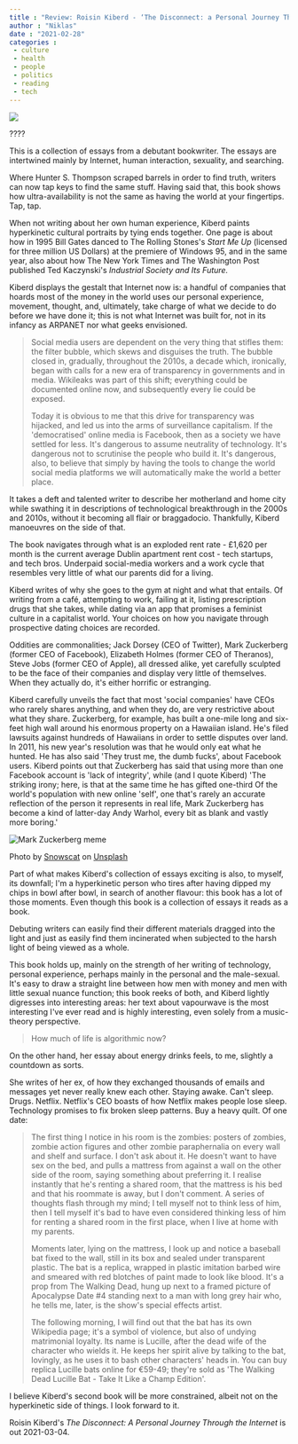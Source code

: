 ```yaml
---
title : "Review: Roisin Kiberd - ‘The Disconnect: a Personal Journey Through the Internet’"
author : "Niklas"
date : "2021-02-28"
categories : 
 - culture
 - health
 - people
 - politics
 - reading
 - tech
---
```


![](https://niklasblog.com/wp-content/kiberden.jpg)

????

This is a collection of essays from a debutant bookwriter. The essays are intertwined mainly by Internet, human interaction, sexuality, and searching.

Where Hunter S. Thompson scraped barrels in order to find truth, writers can now tap keys to find the same stuff. Having said that, this book shows how ultra-availability is not the same as having the world at your fingertips. Tap, tap.

When not writing about her own human experience, Kiberd paints hyperkinetic cultural portraits by tying ends together. One page is about how in 1995 Bill Gates danced to The Rolling Stones's _Start Me Up_ (licensed for three million US Dollars) at the premiere of Windows 95, and in the same year, also about how The New York Times and The Washington Post published Ted Kaczynski's _Industrial Society and Its Future._

Kiberd displays the gestalt that Internet now is: a handful of companies that hoards most of the money in the world uses our personal experience, movement, thought, and, ultimately, take charge of what we decide to do before we have done it; this is not what Internet was built for, not in its infancy as ARPANET nor what geeks envisioned.

> Social media users are dependent on the very thing that stifles them: the filter bubble, which skews and disguises the truth. The bubble closed in, gradually, throughout the 2010s, a decade which, ironically, began with calls for a new era of transparency in governments and in media. Wikileaks was part of this shift; everything could be documented online now, and subsequently every lie could be exposed.  
>   
> Today it is obvious to me that this drive for transparency was hijacked, and led us into the arms of surveillance capitalism. If the 'democratised' online media is Facebook, then as a society we have settled for less. It's dangerous to assume neutrality of technology. It's dangerous not to scrutinise the people who build it. It's dangerous, also, to believe that simply by having the tools to change the world social media platforms we will automatically make the world a better place.

It takes a deft and talented writer to describe her motherland and home city while swathing it in descriptions of technological breakthrough in the 2000s and 2010s, without it becoming all flair or braggadocio. Thankfully, Kiberd manoeuvres on the side of that.

The book navigates through what is an exploded rent rate - £1,620 per month is the current average Dublin apartment rent cost - tech startups, and tech bros. Underpaid social-media workers and a work cycle that resembles very little of what our parents did for a living.

Kiberd writes of why she goes to the gym at night and what that entails. Of writing from a café, attempting to work, failing at it, listing prescription drugs that she takes, while dating via an app that promises a feminist culture in a capitalist world. Your choices on how you navigate through prospective dating choices are recorded.

Oddities are commonalities; Jack Dorsey (CEO of Twitter), Mark Zuckerberg (former CEO of Facebook), Elizabeth Holmes (former CEO of Theranos), Steve Jobs (former CEO of Apple), all dressed alike, yet carefully sculpted to be the face of their companies and display very little of themselves. When they actually do, it's either horrific or estranging.

Kiberd carefully unveils the fact that most 'social companies' have CEOs who rarely shares anything, and when they do, are very restrictive about what they share. Zuckerberg, for example, has built a one-mile long and six-feet high wall around his enormous property on a Hawaiian island. He's filed lawsuits against hundreds of Hawaiians in order to settle disputes over land. In 2011, his new year's resolution was that he would only eat what he hunted. He has also said 'They trust me, the dumb fucks', about Facebook users. Kiberd points out that Zuckerberg has said that using more than one Facebook account is 'lack of integrity', while (and I quote Kiberd) 'The striking irony; here, is that at the same time he has gifted one-third Of the world's population with new online 'self', one that's rarely an accurate reflection of the person it represents in real life, Mark Zuckerberg has become a kind of latter-day Andy Warhol, every bit as blank and vastly more boring.'

![Mark Zuckerberg meme](https://niklasblog.com/wp-content/snowscat-cnk9fknwk6m-unsplash.jpeg)

Photo by [Snowscat](https://unsplash.com/@snowscat) on [Unsplash](https://unsplash.com/?utm_source=niklas-blog&utm_medium=referral)

Part of what makes Kiberd's collection of essays exciting is also, to myself, its downfall; I'm a hyperkinetic person who tires after having dipped my chips in bowl after bowl, in search of another flavour: this book has a lot of those moments. Even though this book is a collection of essays it reads as a book.

Debuting writers can easily find their different materials dragged into the light and just as easily find them incinerated when subjected to the harsh light of being viewed as a whole.

This book holds up, mainly on the strength of her writing of technology, personal experience, perhaps mainly in the personal and the male-sexual. It's easy to draw a straight line between how men with money and men with little sexual nuance function; this book reeks of both, and Kiberd lightly digresses into interesting areas: her text about vapourwave is the most interesting I've ever read and is highly interesting, even solely from a music-theory perspective.

> How much of life is algorithmic now?

On the other hand, her essay about energy drinks feels, to me, slightly a countdown as sorts.

She writes of her ex, of how they exchanged thousands of emails and messages yet never really knew each other. Staying awake. Can't sleep. Drugs. Netflix. Netflix's CEO boasts of how Netflix makes people lose sleep. Technology promises to fix broken sleep patterns. Buy a heavy quilt. Of one date:

> The first thing I notice in his room is the zombies: posters of zombies, zombie action figures and other zombie paraphernalia on every wall and shelf and surface. I don't ask about it. He doesn't want to have sex on the bed, and pulls a mattress from against a wall on the other side of the room, saying something about preferring it. I realise instantly that he's renting a shared room, that the mattress is his bed and that his roommate is away, but I don't comment. A series of thoughts flash through my mind; I tell myself not to think less of him, then I tell myself it's bad to have even considered thinking less of him for renting a shared room in the first place, when I live at home with my parents.  
>   
> Moments later, lying on the mattress, I look up and notice a baseball bat fixed to the wall, still in its box and sealed under transparent plastic. The bat is a replica, wrapped in plastic imitation barbed wire and smeared with red blotches of paint made to look like blood. It's a prop from The Walking Dead, hung up next to a framed picture of Apocalypse Date #4 standing next to a man with long grey hair who, he tells me, later, is the show's special effects artist.  
>   
> The following morning, I will find out that the bat has its own Wikipedia page; it's a symbol of violence, but also of undying matrimonial loyalty. Its name is Lucille, after the dead wife of the character who wields it. He keeps her spirit alive by talking to the bat, lovingly, as he uses it to bash other characters' heads in. You can buy replica Lucille bats online for €59-49; they're sold as 'The Walking Dead Lucille Bat - Take It Like a Champ Edition'.

I believe Kiberd's second book will be more constrained, albeit not on the hyperkinetic side of things. I look forward to it.

Roisin Kiberd's _The Disconnect: A Personal Journey Through the Internet_ is out 2021-03-04.
